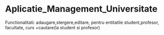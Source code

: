 # Aplicatie_Management_Universitate
Functionalitati: adaugare,stergere,editare, pentru entitatile student,profesor, facultate, curs +cautare(la student si profesor) 
